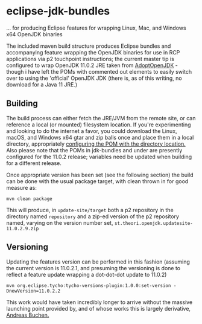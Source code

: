 # eclipse-jdk-bundles

&hellip; for producing Eclipse features for wrapping Linux, Mac, and Windows x64 OpenJDK binaries

The included maven build structure produces Eclipse bundles and accompanying feature wrapping the OpenJDK binaries for use in RCP applications via p2 touchpoint instructions; the current master tip is configured to wrap OpenJDK 11.0.2 JRE taken from [AdoptOpenJDK](https://adoptopenjdk.net/) - though i have left the POMs with commented out elements to easily switch over to using the 'official' OpenJDK JDK (there is, as of this writing, no download for a Java 11 JRE.)

## Building

The build process can either fetch the JRE/JVM from the remote site, or can reference a local (or mounted) filesystem location. If you're experimenting and looking to do the internet a favor, you could download the Linux, macOS, and Windows x64 gtar and zip balls once and place them in a local directory, appropriately [configuring the POM with the directory location.](jdk-bundles/pom.xml#L19) Also please note that the POMs in jdk-bundles and under are presently configured for the 11.0.2 release; variables need be updated when building for a different release.

Once appropriate version has been set (see the following section) the build can be done with the usual package target, with clean thrown in for good measure as:
```
mvn clean package
```

This will produce, in `update-site/target` both a p2 repository in the directory named `repository` and a zip-ed version of the p2 repository named, varying on the version number set, `st.theori.openjdk.updatesite-11.0.2.9.zip`


## Versioning

Updating the features version can be performed in this fashion (assuming the current version is 11.0.2.1, and presuming the versioning is done to reflect a feature update wrapping a dot-dot-dot update to 11.0.2)
```
mvn org.eclipse.tycho:tycho-versions-plugin:1.0.0:set-version -DnewVersion=11.0.2.2
```


This work would have taken incredibly longer to arrive without the massive launching point provided by, and of whose works this is largely derivative, [Andreas Buchen.](https://github.com/buchen/bundled-jre)

